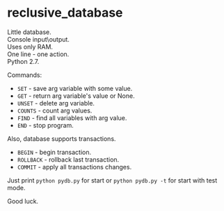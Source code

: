 # reclusive_database

Little database.   
Console input\output.  
Uses only RAM.  
One line - one action.  
Python 2.7.  

Commands:
* ```SET``` - save arg variable with some value.
* ```GET``` - return arg variable's value or None.
* ```UNSET``` - delete arg variable.
* ```COUNTS``` - count arg values.
* ```FIND``` - find all variables with arg value.
* ```END``` - stop program.

Also, database supports transactions.

* ```BEGIN``` - begin transaction.
* ```ROLLBACK``` - rollback last transaction.
* ```COMMIT``` - apply all transactions changes.

Just print ```python pydb.py``` for start or ```python pydb.py -t``` for start with test mode.  

Good luck.
